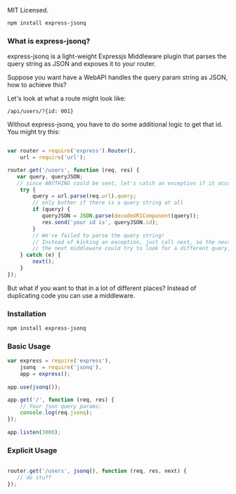 MIT Licensed.
```bash
npm install express-jsonq
```
### What is express-jsonq?

express-jsonq is a light-weight Expressjs Middleware plugin that parses the query string as JSON and exposes it to your router.

Suppose you want have a WebAPI handles the query param string as JSON, how to achieve this?

Let's look at what a route might look like:

```
/api/users/?{id: 001}
```

Without express-jsonq, you have to do some additional logic to get that id.  You might try this:

```javascript

var router = require('express').Router(),
    url = require('url');

router.get('/users', function (req, res) {
   var query, queryJSON;
   // since ANYTHING could be sent, let's catch an exception if it occurs.
    try {
        query = url.parse(req.url).query;
        // only bother if there is a query string at all
        if (query) {            
           queryJSON = JSON.parse(decodeURIComponent(query));
           res.send('your id is', queryJSON.id);
        }
        // We've failed to parse the query string!
        // Instead of kicking an exception, just call next, so the next middleware can handle it.
        // the next middleware could try to look for a different query, or something..
    } catch (e) {
        next();
    }
});
```

But what if you want to that in a lot of different places?  Instead of duplicating code you can use a middleware.

### Installation

```bash
npm install express-jsonq
```

### Basic Usage

```javascript
var express = require('express'),
    jsonq  = require('jsonq'), 
    app = express();
 
app.use(jsonq());

app.get('/', function (req, res) {
    // Your json query params:
    console.log(req.jsonq);
});
 
app.listen(3000);
```

### Explicit Usage

```javascript

router.get('/users', jsonq(), function (req, res, next) {
   // do stuff
});
```